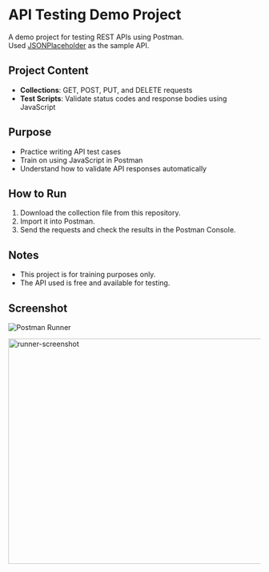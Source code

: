 # API Testing Demo Project

A demo project for testing REST APIs using Postman.  
Used [JSONPlaceholder](https://jsonplaceholder.typicode.com/) as the sample API.

## Project Content
- **Collections**: GET, POST, PUT, and DELETE requests
- **Test Scripts**: Validate status codes and response bodies using JavaScript

## Purpose
- Practice writing API test cases
- Train on using JavaScript in Postman
- Understand how to validate API responses automatically

## How to Run
1. Download the collection file from this repository.
2. Import it into Postman.
3. Send the requests and check the results in the Postman Console.

## Notes
- This project is for training purposes only.
- The API used is free and available for testing.

## Screenshot

![Postman Runner](runner-screenshot.png)

<img width="666" height="450" alt="runner-screenshot" src="https://github.com/user-attachments/assets/4810ede1-f71c-48e3-81f1-5091b556267b" />
